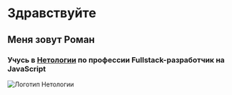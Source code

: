 # Здравствуйте
## Меня зовут Роман
### Учусь в [Нетологии](https://netology.ru/) по профессии Fullstack-разработчик на JavaScript
![Логотип Нетологии](https://netology.ru/dist/public/images/logo-color-text_89097e.svg)